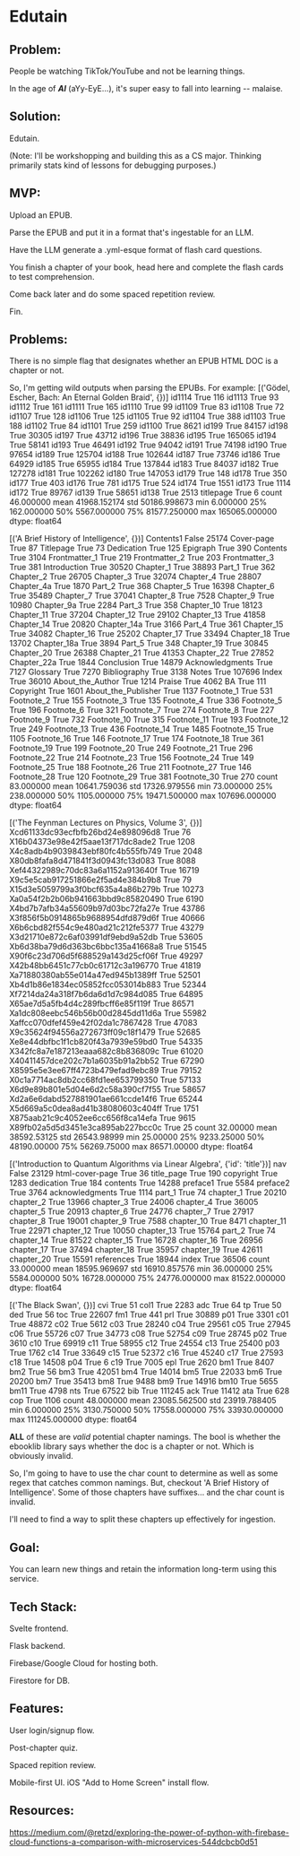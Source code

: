 # Edutain

## Problem:

People be watching TikTok/YouTube and not be learning things.

In the age of ***AI*** (aYy-EyE...), it's super easy to fall into learning -- malaise.

## Solution:

Edutain.

(Note: I'll be workshopping and building this as a CS major. Thinking primarily stats kind of lessons for debugging purposes.)

## MVP:

Upload an EPUB.

Parse the EPUB and put it in a format that's ingestable for an LLM.

Have the LLM generate a .yml-esque format of flash card questions.

You finish a chapter of your book, head here and complete the flash cards to test comprehension.

Come back later and do some spaced repetition review.

Fin.

## Problems:

There is no simple flag that designates whether an EPUB HTML DOC is a chapter or not.

So, I'm getting wild outputs when parsing the EPUBs. For example:
[('Gödel, Escher, Bach: An Eternal Golden Braid', {})]
id1114 True 116
id1113 True 93
id1112 True 161
id1111 True 165
id1110 True 99
id1109 True 83
id1108 True 72
id1107 True 128
id1106 True 125
id1105 True 92
id1104 True 388
id1103 True 188
id1102 True 84
id1101 True 259
id1100 True 8621
id199 True 84157
id198 True 30305
id197 True 43712
id196 True 38836
id195 True 165065
id194 True 58141
id193 True 46491
id192 True 94042
id191 True 74198
id190 True 97654
id189 True 125704
id188 True 102644
id187 True 73746
id186 True 64929
id185 True 65955
id184 True 137844
id183 True 84037
id182 True 127278
id181 True 102262
id180 True 147053
id179 True 148
id178 True 350
id177 True 403
id176 True 781
id175 True 524
id174 True 1551
id173 True 1114
id172 True 89767
id139 True 58651
id138 True 2513
titlepage True 6
count        46.000000
mean      41968.152174
std       50186.998673
min           6.000000
25%         162.000000
50%        5567.000000
75%       81577.250000
max      165065.000000
dtype: float64

[('A Brief History of Intelligence', {})]
Contents1 False 25174
Cover-page True 87
Titlepage True 73
Dedication True 125
Epigraph True 390
Contents True 3104
Frontmatter_1 True 219
Frontmatter_2 True 203
Frontmatter_3 True 381
Introduction True 30520
Chapter_1 True 38893
Part_1 True 362
Chapter_2 True 26705
Chapter_3 True 32074
Chapter_4 True 28807
Chapter_4a True 1870
Part_2 True 368
Chapter_5 True 16398
Chapter_6 True 35489
Chapter_7 True 37041
Chapter_8 True 7528
Chapter_9 True 10980
Chapter_9a True 2284
Part_3 True 358
Chapter_10 True 18123
Chapter_11 True 37204
Chapter_12 True 29102
Chapter_13 True 41858
Chapter_14 True 20820
Chapter_14a True 3166
Part_4 True 361
Chapter_15 True 34082
Chapter_16 True 25202
Chapter_17 True 33494
Chapter_18 True 13702
Chapter_18a True 3894
Part_5 True 348
Chapter_19 True 30845
Chapter_20 True 26388
Chapter_21 True 41353
Chapter_22 True 27852
Chapter_22a True 1844
Conclusion True 14879
Acknowledgments True 7127
Glossary True 7270
Bibliography True 3138
Notes True 107696
Index True 36010
About_the_Author True 1214
Praise True 4062
BA True 111
Copyright True 1601
About_the_Publisher True 1137
Footnote_1 True 531
Footnote_2 True 155
Footnote_3 True 135
Footnote_4 True 336
Footnote_5 True 196
Footnote_6 True 321
Footnote_7 True 274
Footnote_8 True 227
Footnote_9 True 732
Footnote_10 True 315
Footnote_11 True 193
Footnote_12 True 249
Footnote_13 True 436
Footnote_14 True 1485
Footnote_15 True 1105
Footnote_16 True 146
Footnote_17 True 174
Footnote_18 True 361
Footnote_19 True 199
Footnote_20 True 249
Footnote_21 True 296
Footnote_22 True 214
Footnote_23 True 156
Footnote_24 True 149
Footnote_25 True 188
Footnote_26 True 211
Footnote_27 True 146
Footnote_28 True 120
Footnote_29 True 381
Footnote_30 True 270
count        83.000000
mean      10641.759036
std       17326.979556
min          73.000000
25%         238.000000
50%        1105.000000
75%       19471.500000
max      107696.000000
dtype: float64

[('The Feynman Lectures on Physics, Volume 3', {})]
Xcd61133dc93ecfbfb26bd24e898096d8 True 76
X16b04373e98e42f5aae13f717dc8ade2 True 1208
X4c8adb4b9039843ebf80fc4b555fb749 True 2048
X80db8fafa8d471841f3d0943fc13d083 True 8088
Xef44322989c70dc83a6a1152a913640f True 16719
X9c5e5cab917251866e2f5ad4e384b9b8 True 79
X15d3e5059799a3f0bcf635a4a86b279b True 10273
Xa0a54f2b2b06b941663bbd9c85820490 True 6190
X4bd7b7afb34a55609b97d03bc72fa27e True 43786
X3f856f5b0914865b9688954dfd879d6f True 40666
X6b6cbd82f554c9e480ad21c212fe5377 True 43279
X3d21710e872c6af03991df9ebd9a52db True 53605
Xb6d38ba79d6d363bc6bbc135a41668a8 True 51545
X90f6c23d706d5f688529a143d25cf06f True 49297
X42b48bb6451c77cb0c61712c3a196770 True 41819
Xa71880380ab55e014a47ed945b1389ff True 52501
Xb4d1b86e1834ec05852fcc053014b883 True 52344
Xf7214da24a318f7b6da6d1d7c984d085 True 64895
X65ae7d5a5fb4d4c289fbcff6e85f119f True 86571
Xa1dc808eebc546b56b00d2845dd11d6a True 55982
Xaffcc070dfef459e42f02da1c7867428 True 47083
X9c35624f94556a272673ff09c18f1479 True 52685
Xe8e44dbfbc1f1cb820f43a7939e59bd0 True 54335
X342fc8a7e187213eaaa682c8b836809c True 61020
X40411457dce202c7b1a6035b91a2bb52 True 67290
X8595e5e3ee67ff4723b479efad9ebc89 True 79152
X0c1a7714ac8db2cc68fd1ee653799350 True 57133
X6d9e89b801e5d04e6d2c58a390cf7f55 True 58657
Xd2a6e6dabd527881901ae661ccde14f6 True 65244
X5d669a5c0dea8ad41b38080603c404ff True 1751
X875aab21c9c4052ee6cc656f8ca14efa True 9615
X89fb02a5d5d3451e3ca895ab227bcc0c True 25
count       32.00000
mean     38592.53125
std      26543.98999
min         25.00000
25%       9233.25000
50%      48190.00000
75%      56269.75000
max      86571.00000
dtype: float64


[('Introduction to Quantum Algorithms via Linear Algebra', {'id': 'title'})]
nav False 23129
html-cover-page True 36
title_page True 190
copyright True 1283
dedication True 184
contents True 14288
preface1 True 5584
preface2 True 3764
acknowledgments True 1114
part_1 True 74
chapter_1 True 20210
chapter_2 True 13966
chapter_3 True 24006
chapter_4 True 36005
chapter_5 True 20913
chapter_6 True 24776
chapter_7 True 27917
chapter_8 True 19001
chapter_9 True 7588
chapter_10 True 8471
chapter_11 True 22971
chapter_12 True 10050
chapter_13 True 15764
part_2 True 74
chapter_14 True 81522
chapter_15 True 16728
chapter_16 True 26956
chapter_17 True 37494
chapter_18 True 35957
chapter_19 True 42611
chapter_20 True 15591
references True 18944
index True 36506
count       33.000000
mean     18595.969697
std      16910.857576
min         36.000000
25%       5584.000000
50%      16728.000000
75%      24776.000000
max      81522.000000
dtype: float64

[('The Black Swan', {})]
cvi True 51
col1 True 2283
adc True 64
tp True 50
ded True 56
toc True 22607
fm1 True 441
prl True 30889
p01 True 3301
c01 True 48872
c02 True 5612
c03 True 28240
c04 True 29561
c05 True 27945
c06 True 55726
c07 True 34773
c08 True 52754
c09 True 28745
p02 True 3610
c10 True 69919
c11 True 58955
c12 True 24554
c13 True 25400
p03 True 1762
c14 True 33649
c15 True 52372
c16 True 45240
c17 True 27593
c18 True 14508
p04 True 6
c19 True 7005
epl True 2620
bm1 True 8407
bm2 True 56
bm3 True 42051
bm4 True 14014
bm5 True 22033
bm6 True 20200
bm7 True 35413
bm8 True 9488
bm9 True 14916
bm10 True 5655
bm11 True 4798
nts True 67522
bib True 111245
ack True 11412
ata True 628
cop True 1106
count        48.000000
mean      23085.562500
std       23919.788405
min           6.000000
25%        3130.750000
50%       17558.000000
75%       33930.000000
max      111245.000000
dtype: float64

**ALL** of these are *valid* potential chapter namings. The bool is whether the ebooklib library says whether the doc is a chapter or not. Which is obviously invalid.

So, I'm going to have to use the char count to determine as well as some regex that catches common namings. But, checkout 'A Brief History of Intelligence'. Some of those chapters have suffixes... and the char count is invalid. 

I'll need to find a way to split these chapters up effectively for ingestion.

## Goal:

You can learn new things and retain the information long-term using this service.

## Tech Stack:

Svelte frontend.

Flask backend.

Firebase/Google Cloud for hosting both.

Firestore for DB.

## Features:

User login/signup flow.

Post-chapter quiz.

Spaced repition review.

Mobile-first UI. iOS "Add to Home Screen" install flow.

## Resources:

https://medium.com/@retzd/exploring-the-power-of-python-with-firebase-cloud-functions-a-comparison-with-microservices-544dcbcb0d51